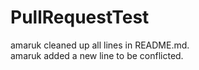 # PullRequestTest
amaruk cleaned up all lines in README.md. <br />
amaruk added a new line to be conflicted. <br />
